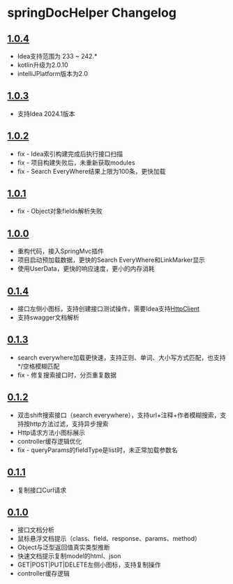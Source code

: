 <!-- Keep a Changelog guide -> https://keepachangelog.com -->

# springDocHelper Changelog

## [1.0.4]
- Idea支持范围为 233 ~ 242.*
- kotlin升级为2.0.10
- intelliJPlatform版本为2.0

## [1.0.3]
- 支持Idea 2024.1版本

## [1.0.2]
- fix - Idea索引构建完成后执行接口扫描
- fix - 项目构建失败后，未重新获取modules
- fix - Search EveryWhere结果上限为100条，更快加载

## [1.0.1]
- fix - Object对象fields解析失败

## [1.0.0]
- 重构代码，接入SpringMvc插件
- 项目启动预加载数据，更快的Search EveryWhere和LinkMarker显示
- 使用UserData，更快的响应速度，更小的内存消耗

## [0.1.4]
- 接口左侧小图标，支持创建接口测试操作，需要Idea支持[HttpClient](https://www.jetbrains.com/help/idea/2023.3/http-client-in-product-code-editor.html)
- 支持swagger文档解析

## [0.1.3]
- search everywhere加载更快速，支持正则、单词、大小写方式匹配，也支持*/空格模糊匹配
- fix - 修复搜索接口时，分页重复数据

## [0.1.2]
- 双击shift搜索接口（search everywhere），支持url+注释+作者模糊搜索，支持按http方法过滤，支持异步搜索
- Http请求方法小图标展示
- controller缓存逻辑优化
- fix - queryParams的fieldType是list时，未正常加载参数名

## [0.1.1]
- 复制接口Curl请求

## [0.1.0]
- 接口文档分析
- 鼠标悬浮文档提示（class、field、response、params、method）
- Object与泛型返回值真实类型推断
- 快速文档提示复制model的html、json
- GET|POST|PUT|DELETE左侧小图标，支持复制操作
- controller缓存逻辑

[0.1.0]: https://github.com/OptimisticGeek/spring-doc-helper/releases/tag/v0.1.0
[0.1.1]: https://github.com/OptimisticGeek/spring-doc-helper/releases/tag/v0.1.1
[0.1.2]: https://github.com/OptimisticGeek/spring-doc-helper/releases/tag/v0.1.2
[0.1.3]: https://github.com/OptimisticGeek/spring-doc-helper/releases/tag/v0.1.3
[0.1.4]: https://github.com/OptimisticGeek/spring-doc-helper/releases/tag/v0.1.4
[1.0.0]: https://github.com/OptimisticGeek/spring-doc-helper/releases/tag/v1.0.0
[1.0.1]: https://github.com/OptimisticGeek/spring-doc-helper/releases/tag/v1.0.1
[1.0.2]: https://github.com/OptimisticGeek/spring-doc-helper/releases/tag/v1.0.2
[1.0.3]: https://github.com/OptimisticGeek/spring-doc-helper/releases/tag/v1.0.3
[1.0.4]: https://github.com/OptimisticGeek/spring-doc-helper/releases/tag/v1.0.4

